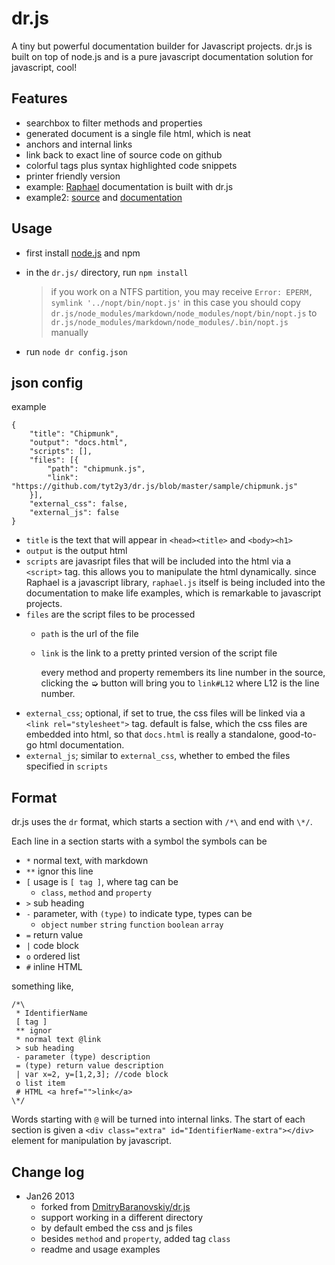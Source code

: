 # dr.js
A tiny but powerful documentation builder for Javascript projects. dr.js is built on top of node.js and is a pure javascript documentation solution for javascript, cool!

## Features
- searchbox to filter methods and properties
- generated document is a single file html, which is neat
- anchors and internal links
- link back to exact line of source code on github
- colorful tags plus syntax highlighted code snippets
- printer friendly version
- example: [Raphael](http://raphaeljs.com/reference.html) documentation is built with dr.js
- example2: [source](https://github.com/tyt2y3/dr.js/blob/master/sample) and [documentation](http://tyt2y3.github.com/dr.js/sample/docs.html)

## Usage
- first install [node.js](http://nodejs.org/) and npm
- in the `dr.js/` directory, run `npm install`

	> if you work on a NTFS partition, you may receive `Error: EPERM, symlink '../nopt/bin/nopt.js'`
	> in this case you should copy `dr.js/node_modules/markdown/node_modules/nopt/bin/nopt.js` to `dr.js/node_modules/markdown/node_modules/.bin/nopt.js` manually
- run `node dr config.json`

## json config
example
```
{
    "title": "Chipmunk",
    "output": "docs.html",
    "scripts": [],
    "files": [{
        "path": "chipmunk.js",
        "link": "https://github.com/tyt2y3/dr.js/blob/master/sample/chipmunk.js"
    }],
    "external_css": false,
    "external_js": false
}
```
- `title` is the text that will appear in `<head><title>` and `<body><h1>`
- `output` is the output html
- `scripts` are javasript files that will be included into the html via a `<script>` tag.
  this allows you to manipulate the html dynamically. since Raphael is a javascript library, `raphael.js`
  itself is being included into the documentation to make life examples, which is remarkable to javascript
  projects.
- `files` are the script files to be processed
	- `path` is the url of the file
	- `link` is the link to a pretty printed version of the script file

	  every method and property remembers its line number in the source, clicking the ➭ button will bring
	  you to `link#L12` where L12 is the line number.
- `external_css`; optional, if set to true, the css files will be linked via a
  `<link rel="stylesheet">` tag. default is false, which the css files are embedded into html,
  so that `docs.html` is really a standalone, good-to-go html documentation.
- `external_js`; similar to `external_css`, whether to embed the files specified in `scripts`

## Format
dr.js uses the `dr` format, which starts a section with `/*\` and end with `\*/`.

Each line in a section starts with a symbol
the symbols can be
- `*` normal text, with markdown
- `**` ignor this line
- `[` usage is `[ tag ]`, where tag can be
	- `class`, `method` and `property`
- `>` sub heading
- `-` parameter, with `(type)` to indicate type, types can be
	- `object` `number` `string` `function` `boolean` `array`
- `=` return value
- `|` code block
- `o` ordered list
- `#` inline HTML

something like,
```
/*\
 * IdentifierName
 [ tag ]
 ** ignor
 * normal text @link
 > sub heading
 - parameter (type) description
 = (type) return value description
 | var x=2, y=[1,2,3]; //code block
 o list item
 # HTML <a href="">link</a>
\*/
```

Words starting with `@` will be turned into internal links.
The start of each section is given a `<div class="extra" id="IdentifierName-extra"></div>` element for manipulation by javascript.

## Change log
- Jan26 2013
	- forked from [DmitryBaranovskiy/dr.js](https://github.com/DmitryBaranovskiy/dr.js)
	- support working in a different directory
	- by default embed the css and js files
	- besides `method` and `property`, added tag `class`
	- readme and usage examples
